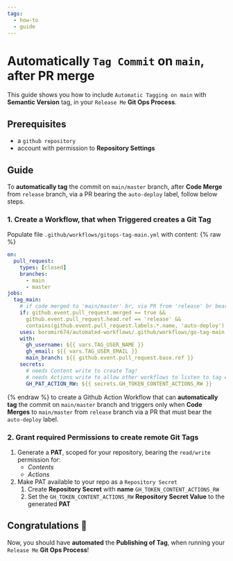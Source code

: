 ```yaml
---
tags:
  - how-to
  - guide
---
```


# Automatically `Tag Commit` on `main`, after PR merge

This guide shows you how to include `Automatic Tagging on main` with **Semantic Version** tag, in your `Release Me` **Git Ops Process**.

## Prerequisites
- a `github repository`
- account with permission to **Repository Settings**

## Guide

To **automatically tag** the commit on `main/master` branch, after **Code Merge** from `release` branch, via a PR bearing the `auto-deploy` label, follow below steps.

### 1. Create a Workflow, that when Triggered creates a Git Tag

Populate file `.github/workflows/gitops-tag-main.yml` with content:
{% raw %}
```yaml
on:
  pull_request:
    types: [closed]
    branches:
      - main
      - master
jobs:
  tag_main:
    # if code merged to 'main/master' br, via PR from 'release' br bearing the 'auto-deploy' label
    if: github.event.pull_request.merged == true &&
      github.event.pull_request.head.ref == 'release' &&
      contains(github.event.pull_request.labels.*.name, 'auto-deploy')
    uses: boromir674/automated-workflows/.github/workflows/go-tag-main.yml@18b20a331650752492a8ed614feb4057216b6547  # v1.12.0
    with:
      gh_username: ${{ vars.TAG_USER_NAME }}
      gh_email: ${{ vars.TAG_USER_EMAIL }}
      main_branch: ${{ github.event.pull_request.base.ref }}
    secrets:
      # needs Content write to create Tag!
      # needs Actions write to allow other workflows to listen to tag event!
      GH_PAT_ACTION_RW: ${{ secrets.GH_TOKEN_CONTENT_ACTIONS_RW }}
```
{% endraw %}
to create a Github Action Workflow that can **automatically tag** the commit on `main/master` branch and triggers only when **Code Merges** to `main/master` from `release` branch via a PR that must bear the `auto-deploy` label.

 [//]: # (This is a comment)

### 2. Grant required Permissions to create remote Git Tags

  1. Generate a **PAT**, scoped for your repository, bearing the `read/write` permission for:
     - *Contents*
     - *Actions*
  2. Make PAT available to your repo as a `Repository Secret`
     1. Create **Repository Secret** with **name** `GH_TOKEN_CONTENT_ACTIONS_RW`
     2. Set the `GH_TOKEN_CONTENT_ACTIONS_RW` **Repository Secret Value** to the generated **PAT**

## Congratulations :partying_face:

Now, you should have **automated** the **Publishing of Tag**, when running your `Release Me` **Git Ops Process**!

